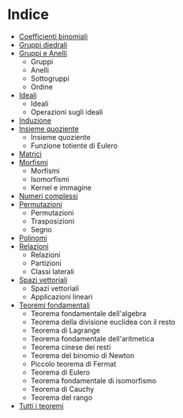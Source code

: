 # Indice

- [Coefficienti binomiali](https://ph04.github.io/algebra/html/coefficienti-binomiali.html)
- [Gruppi diedrali](https://ph04.github.io/algebra/html/gruppi-diedrali.html)
- [Gruppi e Anelli](https://ph04.github.io/algebra/html/gruppi-e-anelli.html)
    - Gruppi
    - Anelli
    - Sottogruppi
    - Ordine
- [Ideali](https://ph04.github.io/algebra/html/ideali.html)
    - Ideali
    - Operazioni sugli ideali
- [Induzione](https://ph04.github.io/algebra/html/induzione.html)
- [Insieme quoziente](https://ph04.github.io/algebra/html/insieme-quoziente.html)
    - Insieme quoziente
    - Funzione totiente di Eulero
- [Matrici](https://ph04.github.io/algebra/html/matrici.html)
- [Morfismi](https://ph04.github.io/algebra/html/morfismi.html)
    - Morfismi
    - Isomorfismi
    - Kernel e immagine
- [Numeri complessi](https://ph04.github.io/algebra/html/numeri-complessi.html)
- [Permutazioni](https://ph04.github.io/algebra/html/permutazioni.html)
    - Permutazioni
    - Trasposizioni
    - Segno
- [Polinomi](https://ph04.github.io/algebra/html/polinomi.html)
- [Relazioni](https://ph04.github.io/algebra/html/relazioni.html)
    - Relazioni
    - Partizioni
    - Classi laterali
- [Spazi vettoriali](https://ph04.github.io/algebra/html/spazi-vettoriali.html)
    - Spazi vettoriali
    - Applicazioni lineari
- [Teoremi fondamentali](https://ph04.github.io/algebra/html/teoremi-fondamentali.html)
    - Teorema fondamentale dell'algebra
    - Teorema della divisione euclidea con il resto
    - Teorema di Lagrange
    - Teorema fondamentale dell'aritmetica
    - Teorema cinese dei resti
    - Teorema del binomio di Newton
    - Piccolo teorema di Fermat
    - Teorema di Eulero
    - Teorema fondamentale di isomorfismo
    - Teorema di Cauchy
    - Teorema del rango
- [Tutti i teoremi](https://ph04.github.io/algebra/html/everything.html)


